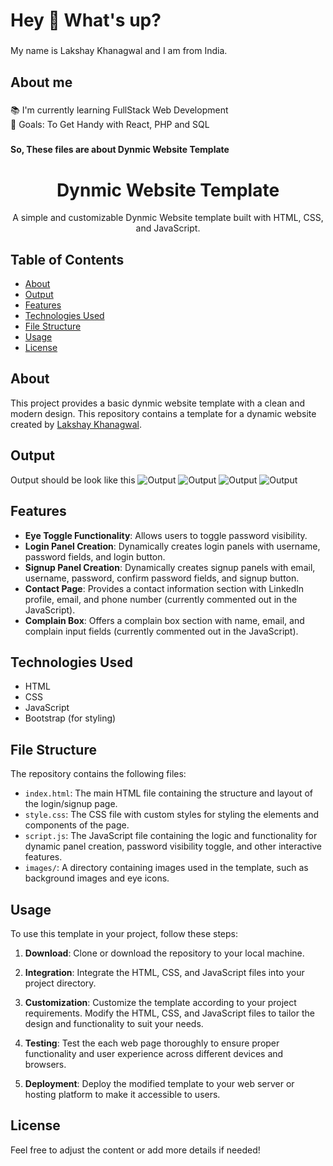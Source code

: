 <h1 align="left">Hey 👋 What's up?</h1>

###

<p align="left">My name is Lakshay Khanagwal and I am from India.</p>

###

<h2 align="left">About me</h2>

###

<p align="left">📚 I'm currently learning FullStack Web Development<br>🎯 Goals: To Get Handy with React, PHP and SQL</p>

###

<h4 align="left">So, These files are about Dynmic Website Template</h4>

###

<div align="center">
  <h1>Dynmic Website Template</h1>
  <p>A simple and customizable Dynmic Website template built with HTML, CSS, and JavaScript.</p>
</div>

## Table of Contents

- [About](#about)
- [Output](#output)
- [Features](#features)
- [Technologies Used](#technologies-used)
- [File Structure](#File-Structure)
- [Usage](#usage)
- [License](#license)

## About

This project provides a basic dynmic website template with a clean and modern design. This repository contains a template for a dynamic website created by [Lakshay Khanagwal](https://github.com/lakshay-khanagwal).

## Output

Output should be look like this
![Output](https://github.com/LakshayKhanagwal/output_of_all_repo/blob/cce311b17523b3f3e9d33d0a1281262ace6e86ea/simple_yet_dynmic_website/output.jpg)
![Output](
https://github.com/LakshayKhanagwal/output_of_all_repo/blob/cce311b17523b3f3e9d33d0a1281262ace6e86ea/simple_yet_dynmic_website/output_1.jpg)
![Output](
https://github.com/LakshayKhanagwal/output_of_all_repo/blob/cce311b17523b3f3e9d33d0a1281262ace6e86ea/simple_yet_dynmic_website/output_2.jpg)
![Output](
https://github.com/LakshayKhanagwal/output_of_all_repo/blob/cce311b17523b3f3e9d33d0a1281262ace6e86ea/simple_yet_dynmic_website/output_3.jpg)

## Features

- **Eye Toggle Functionality**: Allows users to toggle password visibility.
- **Login Panel Creation**: Dynamically creates login panels with username, password fields, and login button.
- **Signup Panel Creation**: Dynamically creates signup panels with email, username, password, confirm password fields, and signup button.
- **Contact Page**: Provides a contact information section with LinkedIn profile, email, and phone number (currently commented out in the JavaScript).
- **Complain Box**: Offers a complain box section with name, email, and complain input fields (currently commented out in the JavaScript).

## Technologies Used

- HTML
- CSS
- JavaScript
- Bootstrap (for styling)

## File Structure

The repository contains the following files:

- `index.html`: The main HTML file containing the structure and layout of the login/signup page.
- `style.css`: The CSS file with custom styles for styling the elements and components of the page.
- `script.js`: The JavaScript file containing the logic and functionality for dynamic panel creation, password visibility toggle, and other interactive features.
- `images/`: A directory containing images used in the template, such as background images and eye icons.
   
## Usage

To use this template in your project, follow these steps:

1. **Download**: Clone or download the repository to your local machine.

2. **Integration**: Integrate the HTML, CSS, and JavaScript files into your project directory.

3. **Customization**: Customize the template according to your project requirements. Modify the HTML, CSS, and JavaScript files to tailor the design and functionality to suit your needs.

4. **Testing**: Test the each web page thoroughly to ensure proper functionality and user experience across different devices and browsers.

5. **Deployment**: Deploy the modified template to your web server or hosting platform to make it accessible to users.

## License

Feel free to adjust the content or add more details if needed!

###

